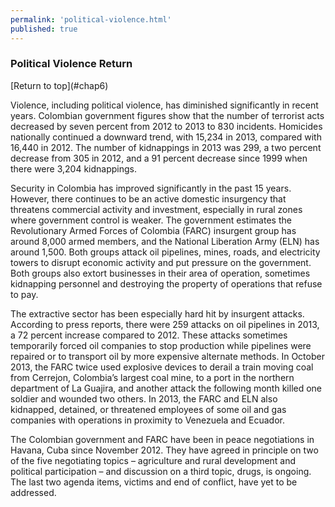 ```yaml
--- 
permalink: 'political-violence.html' 
published: true 
---
```

<h3 id="political-violence">Political Violence Return</h3> [Return to top](#chap6)

Violence, including political violence, has diminished significantly in recent years. Colombian government figures show that the number of terrorist acts decreased by seven percent from 2012 to 2013 to 830 incidents. Homicides nationally continued a downward trend, with 15,234 in 2013, compared with 16,440 in 2012. The number of kidnappings in 2013 was 299, a two percent decrease from 305 in 2012, and a 91 percent decrease since 1999 when there were 3,204 kidnappings.

Security in Colombia has improved significantly in the past 15 years. However, there continues to be an active domestic insurgency that threatens commercial activity and investment, especially in rural zones where government control is weaker. The government estimates the Revolutionary Armed Forces of Colombia (FARC) insurgent group has around 8,000 armed members, and the National Liberation Army (ELN) has around 1,500. Both groups attack oil pipelines, mines, roads, and electricity towers to disrupt economic activity and put pressure on the government. Both groups also extort businesses in their area of operation, sometimes kidnapping personnel and destroying the property of operations that refuse to pay.

The extractive sector has been especially hard hit by insurgent attacks. According to press reports, there were 259 attacks on oil pipelines in 2013, a 72 percent increase compared to 2012. These attacks sometimes temporarily forced oil companies to stop production while pipelines were repaired or to transport oil by more expensive alternate methods. In October 2013, the FARC twice used explosive devices to derail a train moving coal from Cerrejon, Colombia’s largest coal mine, to a port in the northern department of La Guajira, and another attack the following month killed one soldier and wounded two others. In 2013, the FARC and ELN also kidnapped, detained, or threatened employees of some oil and gas companies with operations in proximity to Venezuela and Ecuador.

The Colombian government and FARC have been in peace negotiations in Havana, Cuba since November 2012. They have agreed in principle on two of the five negotiating topics – agriculture and rural development and political participation – and discussion on a third topic, drugs, is ongoing. The last two agenda items, victims and end of conflict, have yet to be addressed.

